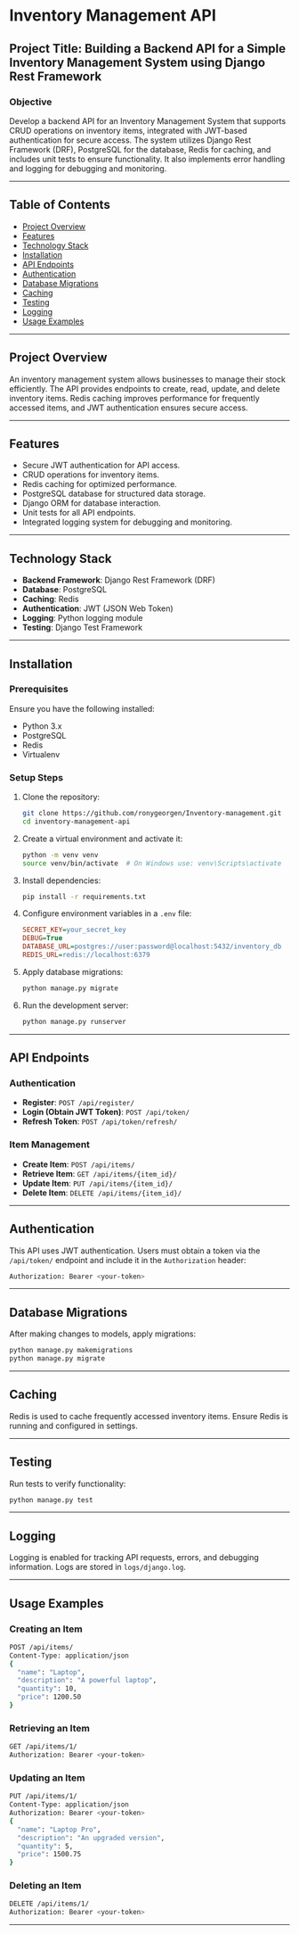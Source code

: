 # Inventory Management API

## Project Title: Building a Backend API for a Simple Inventory Management System using Django Rest Framework

### Objective
Develop a backend API for an Inventory Management System that supports CRUD operations on inventory items, integrated with JWT-based authentication for secure access. The system utilizes Django Rest Framework (DRF), PostgreSQL for the database, Redis for caching, and includes unit tests to ensure functionality. It also implements error handling and logging for debugging and monitoring.

---

## Table of Contents
- [Project Overview](#project-overview)
- [Features](#features)
- [Technology Stack](#technology-stack)
- [Installation](#installation)
- [API Endpoints](#api-endpoints)
- [Authentication](#authentication)
- [Database Migrations](#database-migrations)
- [Caching](#caching)
- [Testing](#testing)
- [Logging](#logging)
- [Usage Examples](#usage-examples)

---

## Project Overview
An inventory management system allows businesses to manage their stock efficiently. The API provides endpoints to create, read, update, and delete inventory items. Redis caching improves performance for frequently accessed items, and JWT authentication ensures secure access.

---

## Features
- Secure JWT authentication for API access.
- CRUD operations for inventory items.
- Redis caching for optimized performance.
- PostgreSQL database for structured data storage.
- Django ORM for database interaction.
- Unit tests for all API endpoints.
- Integrated logging system for debugging and monitoring.

---

## Technology Stack
- **Backend Framework**: Django Rest Framework (DRF)
- **Database**: PostgreSQL
- **Caching**: Redis
- **Authentication**: JWT (JSON Web Token)
- **Logging**: Python logging module
- **Testing**: Django Test Framework

---

## Installation
### Prerequisites
Ensure you have the following installed:
- Python 3.x
- PostgreSQL
- Redis
- Virtualenv

### Setup Steps
1. Clone the repository:
   ```sh
   git clone https://github.com/ronygeorgen/Inventory-management.git
   cd inventory-management-api
   ```
2. Create a virtual environment and activate it:
   ```sh
   python -m venv venv
   source venv/bin/activate  # On Windows use: venv\Scripts\activate
   ```
3. Install dependencies:
   ```sh
   pip install -r requirements.txt
   ```
4. Configure environment variables in a `.env` file:
   ```ini
   SECRET_KEY=your_secret_key
   DEBUG=True
   DATABASE_URL=postgres://user:password@localhost:5432/inventory_db
   REDIS_URL=redis://localhost:6379
   ```
5. Apply database migrations:
   ```sh
   python manage.py migrate
   ```
6. Run the development server:
   ```sh
   python manage.py runserver
   ```

---

## API Endpoints
### Authentication
- **Register**: `POST /api/register/`
- **Login (Obtain JWT Token)**: `POST /api/token/`
- **Refresh Token**: `POST /api/token/refresh/`

### Item Management
- **Create Item**: `POST /api/items/`
- **Retrieve Item**: `GET /api/items/{item_id}/`
- **Update Item**: `PUT /api/items/{item_id}/`
- **Delete Item**: `DELETE /api/items/{item_id}/`

---

## Authentication
This API uses JWT authentication. Users must obtain a token via the `/api/token/` endpoint and include it in the `Authorization` header:
```sh
Authorization: Bearer <your-token>
```

---

## Database Migrations
After making changes to models, apply migrations:
```sh
python manage.py makemigrations
python manage.py migrate
```

---

## Caching
Redis is used to cache frequently accessed inventory items. Ensure Redis is running and configured in settings.

---

## Testing
Run tests to verify functionality:
```sh
python manage.py test
```

---

## Logging
Logging is enabled for tracking API requests, errors, and debugging information. Logs are stored in `logs/django.log`.

---

## Usage Examples
### Creating an Item
```sh
POST /api/items/
Content-Type: application/json
{
  "name": "Laptop",
  "description": "A powerful laptop",
  "quantity": 10,
  "price": 1200.50
}
```

### Retrieving an Item
```sh
GET /api/items/1/
Authorization: Bearer <your-token>
```

### Updating an Item
```sh
PUT /api/items/1/
Content-Type: application/json
Authorization: Bearer <your-token>
{
  "name": "Laptop Pro",
  "description": "An upgraded version",
  "quantity": 5,
  "price": 1500.75
}
```

### Deleting an Item
```sh
DELETE /api/items/1/
Authorization: Bearer <your-token>
```

---




